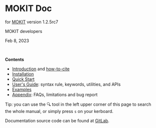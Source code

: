 # MOKIT Doc

for [MOKIT](https://gitlab.com/jxzou/mokit) version 1.2.5rc7

MOKIT developers

Feb 8, 2023

<br>

**Contents**

- [Introduction](./chap1_intro.md) and [how-to-cite](./chap1-2.md)
- [Installation](./chap2_install.md)
- [Quick Start](./chap3_quick.md)
- [User's Guide](./chap4_guide.md): syntax rule, keywords, utilities, and APIs
- [Examples](./chap5_example.md)
- [Appendix](./chap_appdx.md): FAQs, limitations and bug report

Tip: you can use the &#128269; tool in the left upper corner of this page to search the whole manual, or simply press `s` on your kerboard. 

Documentation source code can be found at [GitLab](https://gitlab.com/jeanwsr/mokit-doc-mdbook).
